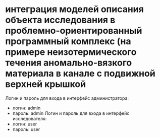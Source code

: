 # интеграция моделей описания объекта исследования в проблемно-ориентированный программный комплекс (на примере неизотермического течения аномально-вязкого материала в канале с подвижной верхней крышкой
Логин и пароль для входа в интерфейс администратора:
- логин: admin
- пароль: admin
Логин и пароль для входа в интерфейс исследователя:
- логин: user
- пароль: user
